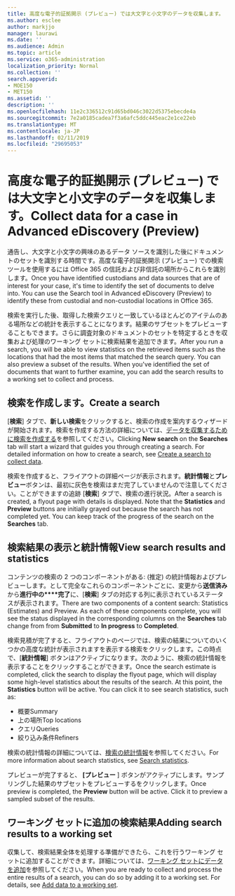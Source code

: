 ```yaml
---
title: 高度な電子的証拠開示 (プレビュー) では大文字と小文字のデータを収集します。
ms.author: esclee
author: markjjo
manager: laurawi
ms.date: ''
ms.audience: Admin
ms.topic: article
ms.service: o365-administration
localization_priority: Normal
ms.collection: ''
search.appverid:
- MOE150
- MET150
ms.assetid: ''
description: ''
ms.openlocfilehash: 11e2c336512c91d65bd046c3022d5375ebecde4a
ms.sourcegitcommit: 7e2a0185cadea7f3a6afc5ddc445eac2e1ce22eb
ms.translationtype: MT
ms.contentlocale: ja-JP
ms.lasthandoff: 02/11/2019
ms.locfileid: "29695053"
---
```

# <a name="collect-data-for-a-case-in-advanced-ediscovery-preview"></a><span data-ttu-id="92a62-102">高度な電子的証拠開示 (プレビュー) では大文字と小文字のデータを収集します。</span><span class="sxs-lookup"><span data-stu-id="92a62-102">Collect data for a case in Advanced eDiscovery (Preview)</span></span>

<span data-ttu-id="92a62-p101">通告し、大文字と小文字の興味のあるデータ ソースを識別した後にドキュメントのセットを識別する時間です。高度な電子的証拠開示 (プレビュー) での検索ツールを使用するには Office 365 の信託および非信託の場所からこれらを識別します。</span><span class="sxs-lookup"><span data-stu-id="92a62-p101">Once you have identified custodians and data sources that are of interest for your case, it's time to identify the set of documents to delve into. You can use the Search tool in Advanced eDiscovery (Preview) to identify these from custodial and non-custodial locations in Office 365.</span></span>

<span data-ttu-id="92a62-p102">検索を実行した後、取得した検索クエリと一致しているほとんどのアイテムのある場所などの統計を表示することになります。結果のサブセットをプレビューすることもできます。さらに調査対象のドキュメントのセットを特定するときを収集および処理のワーキング セットに検索結果を追加できます。</span><span class="sxs-lookup"><span data-stu-id="92a62-p102">After you run a search, you will be able to view statistics on the retrieved items such as the locations that had the most items that matched the search query. You can also preview a subset of the results. When you've identified the set of documents that want to further examine, you can add the search results to a working set to collect and process.</span></span>

## <a name="create-a-search"></a><span data-ttu-id="92a62-108">検索を作成します。</span><span class="sxs-lookup"><span data-stu-id="92a62-108">Create a search</span></span>

<span data-ttu-id="92a62-p103">[**検索**] タブで、**新しい検索**をクリックすると、検索の作成を案内するウィザードが開始されます。検索を作成する方法の詳細については、[データを収集するために検索を作成する](create-search-to-collect-data.md)を参照してください。</span><span class="sxs-lookup"><span data-stu-id="92a62-p103">Clicking **New search** on the **Searches** tab will start a wizard that guides you through creating a search. For detailed information on how to create a search, see [Create a search to collect data](create-search-to-collect-data.md).</span></span>

<span data-ttu-id="92a62-p104">検索を作成すると、フライアウトの詳細ページが表示されます。**統計情報**と**プレビュー**ボタンは、最初に灰色を検索はまだ完了していませんので注意してください。ことができますの追跡 [**検索**] タブで、検索の進行状況。</span><span class="sxs-lookup"><span data-stu-id="92a62-p104">After a search is created, a flyout page with details is displayed. Note that the **Statistics** and **Preview** buttons are initially grayed out because the search has not completed yet. You can keep track of the progress of the search on the **Searches** tab.</span></span>

## <a name="view-search-results-and-statistics"></a><span data-ttu-id="92a62-114">検索結果の表示と統計情報</span><span class="sxs-lookup"><span data-stu-id="92a62-114">View search results and statistics</span></span>
<span data-ttu-id="92a62-p105">コンテンツの検索の 2 つのコンポーネントがある: (推定) の統計情報およびプレビューします。として完全なこれらのコンポーネントごとに、変更から**送信済み**から**進行中の\*\*\*\*完了**に、[**検索**] タブの対応する列に表示されているステータスが表示されます。</span><span class="sxs-lookup"><span data-stu-id="92a62-p105">There are two components of a content search: Statistics (Estimates) and Preview. As each of these components complete, you will see the status displayed in the corresponding columns on the **Searches** tab change from from **Submitted** to **In progress** to **Completed**.</span></span>

<span data-ttu-id="92a62-p106">検索見積が完了すると、フライアウトのページでは、検索の結果についてのいくつかの高度な統計が表示されますを表示する検索をクリックします。この時点で、[**統計情報**] ボタンはアクティブになります。次のように、検索の統計情報を表示することをクリックすることができます。</span><span class="sxs-lookup"><span data-stu-id="92a62-p106">Once the search estimate is completed, click the search to display the flyout page, which will display some high-level statistics about the results of the search. At this point, the **Statistics** button will be active. You can click it to see search statistics, such as:</span></span>

- <span data-ttu-id="92a62-120">概要</span><span class="sxs-lookup"><span data-stu-id="92a62-120">Summary</span></span>
- <span data-ttu-id="92a62-121">上の場所</span><span class="sxs-lookup"><span data-stu-id="92a62-121">Top locations</span></span>
- <span data-ttu-id="92a62-122">クエリ</span><span class="sxs-lookup"><span data-stu-id="92a62-122">Queries</span></span>
- <span data-ttu-id="92a62-123">絞り込み条件</span><span class="sxs-lookup"><span data-stu-id="92a62-123">Refiners</span></span>

<span data-ttu-id="92a62-124">検索の統計情報の詳細については、[検索の統計情報](search-statistics.md)を参照してください。</span><span class="sxs-lookup"><span data-stu-id="92a62-124">For more information about search statistics, see [Search statistics](search-statistics.md).</span></span>

<span data-ttu-id="92a62-p107">プレビューが完了すると、 **[プレビュー** ] ボタンがアクティブにします。サンプリングした結果のサブセットをプレビューするをクリックします。</span><span class="sxs-lookup"><span data-stu-id="92a62-p107">Once preview is completed, the **Preview** button will be active. Click it to preview a sampled subset of the results.</span></span>

## <a name="adding-search-results-to-a-working-set"></a><span data-ttu-id="92a62-127">ワーキング セットに追加の検索結果</span><span class="sxs-lookup"><span data-stu-id="92a62-127">Adding search results to a working set</span></span>

<span data-ttu-id="92a62-p108">収集して、検索結果全体を処理する準備ができたら、これを行うワーキング セットに追加することができます。詳細については、[ワーキング セットにデータを追加](add-data-to-working-set.md)を参照してください。</span><span class="sxs-lookup"><span data-stu-id="92a62-p108">When you are ready to collect and process the entire results of a search, you can do so by adding it to a working set. For details, see [Add data to a working set](add-data-to-working-set.md).</span></span> 